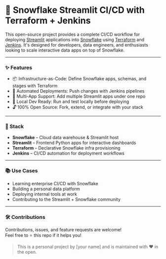 # 🧊 Snowflake Streamlit CI/CD with Terraform + Jenkins

This open-source project provides a complete CI/CD workflow for deploying [Streamlit](https://streamlit.io/) applications into [Snowflake](https://snowflake.com) using [Terraform](https://www.terraform.io/) and [Jenkins](https://www.jenkins.io/). It's designed for developers, data engineers, and enthusiasts looking to scale interactive data apps on top of Snowflake.

---

### ✨ Features

- 📦 Infrastructure-as-Code: Define Snowflake apps, schemas, and stages with Terraform
- 🤖 Automated Deployments: Push changes with Jenkins pipelines
- 📁 Multi-App Support: Add multiple Streamlit apps under one repo
- 🧪 Local Dev Ready: Run and test locally before deploying
- 🔓 100% Open Source: Fork, extend, or integrate with your stack

---

### 🚀 Stack

- **Snowflake** – Cloud data warehouse & Streamlit host  
- **Streamlit** – Frontend Python apps for interactive dashboards  
- **Terraform** – Declarative Snowflake infra provisioning  
- **Jenkins** – CI/CD automation for deployment workflows

---

### 📚 Use Cases

- Learning enterprise CI/CD with Snowflake  
- Building a personal data platform  
- Deploying internal tools at work  
- Contributing to the Streamlit + Snowflake community

---

### 🛠️ Contributions

Contributions, issues, and feature requests are welcome!  
Feel free to ⭐️ this repo if it helps you!

> This is a personal project by [your name] and is maintained with ❤️ in the open.
